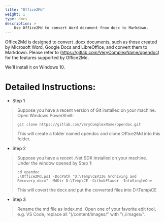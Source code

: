 ```yaml
---
title: "Office2Md"
weight: 1
type: docs
description: >
    Use Office2Md to convert Word document from docx to Markdown.
---
```


Office2Md is designed to convert .docx documents, such as those created by Microsoft Word, Google Docs and LibreOffice, and convert them to Markdown. Please refer to (<https://gitlab.com/VeryComplexName/opendoc>) for the features supported by Office2Md.

We'll install it on Windows 10.

Detailed Instructions:
======================

-   Step 1
>
> Suppose you have a recent version of Git installed on your machine. Open Windows PowerShell:
>```
>git clone https://gitlab.com/VeryComplexName/opendoc.git
>```
>This will create a folder named opendoc and clone Office2Md into this folder.

-   Step 2
>
> Suppose you have a recent .Net SDK installed on your machine. Under the window opened by Step 1:
>```
>cd opendoc
> .\Office2Md.ps1 -DocPath "D:\Temp\CEV336 Archiving and Recovery.docx" -MdDir D:\Temp\CE -GithubFlawor -IntoSingleOne
>```
> This will covert the docx and put the converted files into D:\Temp\CE

-   Step 3
>
> Rename the md file as index.md. Open one of your favorite edit tool, e.g. VS Code, replace all "(/content/images/" with "(./images/".